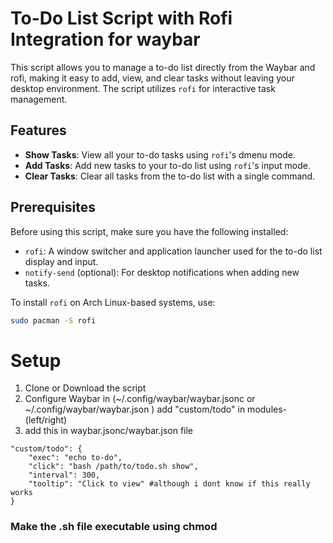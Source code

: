 # To-Do List Script with Rofi Integration for waybar

This script allows you to manage a to-do list directly from the Waybar and rofi, making it easy to add, view, and clear tasks without leaving your desktop environment. The script utilizes `rofi` for interactive task management.

## Features

- **Show Tasks**: View all your to-do tasks using `rofi`'s dmenu mode.
- **Add Tasks**: Add new tasks to your to-do list using `rofi`'s input mode.
- **Clear Tasks**: Clear all tasks from the to-do list with a single command.

## Prerequisites

Before using this script, make sure you have the following installed:

- `rofi`: A window switcher and application launcher used for the to-do list display and input.
- `notify-send` (optional): For desktop notifications when adding new tasks.

To install `rofi` on Arch Linux-based systems, use:

```bash
sudo pacman -S rofi
```
# Setup
1. Clone or Download the script
2. Configure Waybar in (~/.config/waybar/waybar.jsonc or ~/.config/waybar/waybar.json ) add "custom/todo" in modules-(left/right)
3. add this in waybar.jsonc/waybar.json file
```json/jsonc
"custom/todo": {
    "exec": "echo to-do",
    "click": "bash /path/to/todo.sh show",
    "interval": 300,
    "tooltip": "Click to view" #although i dont know if this really works
}
```
### Make the .sh file executable using chmod
